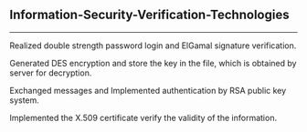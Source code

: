 ## Information-Security-Verification-Technologies
****
Realized double strength password login and ElGamal signature verification.

Generated DES encryption and store the key in the file, which is obtained by server for decryption.

Exchanged messages and Implemented authentication by RSA public key system.

Implemented the X.509 certificate verify the validity of the information.
